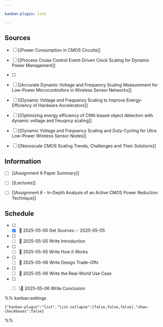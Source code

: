 ```yaml
---

kanban-plugin: list

---
```


## Sources

- [ ] [[Power Consumption in CMOS Circuits]]
- [ ] [[Process Cruise Control Event-Driven Clock Scaling for Dynamic Power Management]]
- [ ] 
- [ ] [[Accurate Dynamic Voltage and Frequency Scaling Measurement for Low-Power Microcontrollors in Wireless Sensor Networks]]
- [ ] [[Dynamic Voltage and Frequency Scaling to Improve Energy-Efficiency of Hardware Accelerators]]
- [ ] [[Optimizing energy efficiency of CNN-based object detection with dynamic voltage and freuqncy scaling]]
- [ ] [[Dynamic Voltage and Frequency Scaling and Duty-Cycling for Ultra Low-Power Wireless Sensor Nodes]]
- [ ] [[Nanoscale CMOS Scaling Trends, Challenges and Their Solutions]]


## Information

- [ ] [[Assignment 6 Paper Summary]]
- [ ] [[Lectures]]
- [ ] [[Assignment 6 - In-Depth Analysis of an Active CMOS Power Reduction Technique]]


## Schedule

- [ ] - [x] 📅 2025-05-05 Get Sources ✅ 2025-05-05
- [ ] - [ ] 📅 2025-05-05  Write Introduction
- [ ] - [ ] 📅 2025-05-05 Write How it Works
- [ ] - [ ] 📅 2025-05-06 Write Design Trade-Offs
- [ ] - [ ] 📅 2025-05-06 Write the Real-World Use Case
- [ ] - [ ] \📅 2025-05-06 Write Conclusion




%% kanban:settings
```
{"kanban-plugin":"list","list-collapse":[false,false,false],"show-checkboxes":false}
```
%%